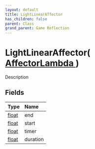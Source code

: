```yaml
---
layout: default
title: LightLinearAffector
has_children: false
parent: Class
grand_parent: Game Reflection
---
```

# LightLinearAffector( [ AffectorLambda ](/riftbreaker-wiki/docs/game-reflection/classes/affector_lambda/) )
Description 

## Fields

| Type | Name |
|:----------|:--------------|
| [float](/riftbreaker-wiki/docs/game-reflection/components/float/) | end |
| [float](/riftbreaker-wiki/docs/game-reflection/components/float/) | start |
| [float](/riftbreaker-wiki/docs/game-reflection/components/float/) | timer |
| [float](/riftbreaker-wiki/docs/game-reflection/components/float/) | duration |

